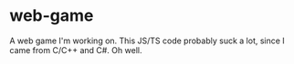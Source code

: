 # web-game
A web game I'm working on.
This JS/TS code probably suck a lot, since I came from C/C++ and C#. Oh well.
